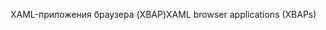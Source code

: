 <span data-ttu-id="93788-101">XAML-приложения браузера (XBAP)</span><span class="sxs-lookup"><span data-stu-id="93788-101">XAML browser applications (XBAPs)</span></span>